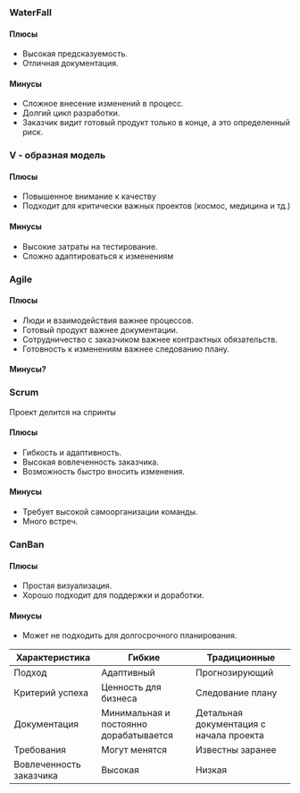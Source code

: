 ### WaterFall 
#### Плюсы 
- Высокая предсказуемость.
- Отличная документация.
#### Минусы
- Сложное внесение изменений в процесс.
- Долгий цикл разработки.
- Заказчик видит готовый продукт только в конце, а это определенный риск.
### V - образная модель 
#### Плюсы 
- Повышенное внимание к качеству 
- Подходит для критически важных проектов (космос, медицина и тд.)
#### Минусы
- Высокие затраты на тестирование.
- Сложно адаптироваться к изменениям  
### Agile 
#### Плюсы 
- Люди и взаимодействия важнее процессов. 
- Готовый продукт важнее документации.
- Сотрудничество с заказчиком важнее контрактных обязательств.
- Готовность к изменениям важнее следованию плану.
#### Минусы?

### Scrum
Проект делится на спринты 
#### Плюсы 
- Гибкость и адаптивность.
- Высокая вовлеченность заказчика.
- Возможность быстро вносить изменения.
#### Минусы 
- Требует высокой самоорганизации команды. 
- Много встреч.

### CanBan
#### Плюсы 
- Простая визуализация.
- Хорошо подходит для поддержки и доработки.
#### Минусы
- Может не подходить для долгосрочного планирования.


| **Характеристика**      | **Гибкие**                             | **Традиционные**                        |
| ----------------------- | -------------------------------------- | --------------------------------------- |
| Подход                  | Адаптивный                             | Прогнозирующий                          |
| Критерий успеха         | Ценность для бизнеса                   | Следование плану                        |
| Документация            | Минимальная и постоянно дорабатывается | Детальная документация с начала проекта |
| Требования              | Могут менятся                          | Известны заранее                        |
| Вовлеченность заказчика | Высокая                                | Низкая                                  |
